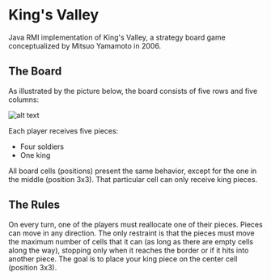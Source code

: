 # King's Valley

Java RMI implementation of King's Valley, a strategy board game conceptualized by Mitsuo Yamamoto in 2006.

## The Board

As illustrated by the picture below, the board consists of five rows and five columns:

![alt text](http://www.gift-box.co.jp/english/kingsvalley/KV15.jpg)  

Each player receives five pieces:
- Four soldiers
- One king

All board cells (positions) present the same behavior, except for the one in the middle (position 3x3). That particular cell can only receive king pieces.

## The Rules

On every turn, one of the players must reallocate one of their pieces. Pieces can move in any direction. The only restraint is that the pieces must move the maximum number of cells that it can (as long as there are empty cells along the way), stopping only when it reaches the border or if it hits into another piece.
The goal is to place your king piece on the center cell (position 3x3). 
